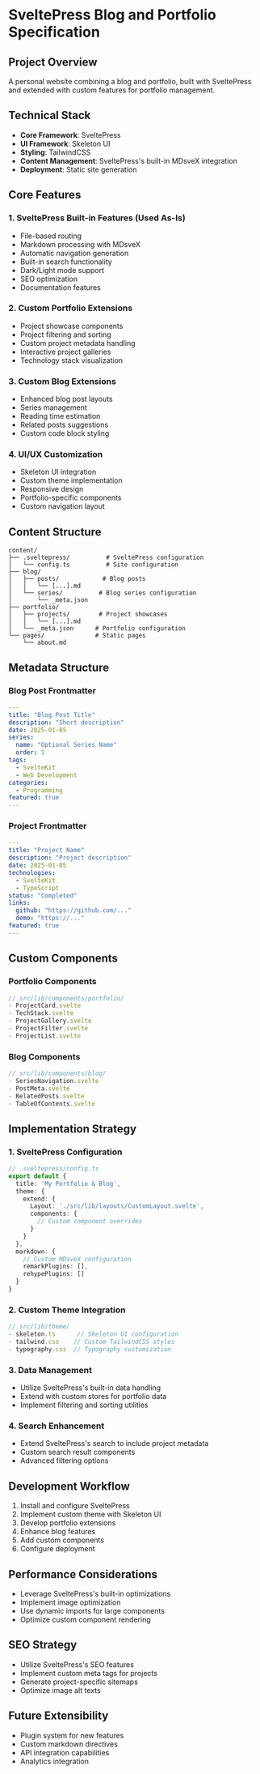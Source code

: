 # SveltePress Blog and Portfolio Specification

## Project Overview
A personal website combining a blog and portfolio, built with SveltePress and extended with custom features for portfolio management.

## Technical Stack
- **Core Framework**: SveltePress
- **UI Framework**: Skeleton UI
- **Styling**: TailwindCSS
- **Content Management**: SveltePress's built-in MDsveX integration
- **Deployment**: Static site generation

## Core Features

### 1. SveltePress Built-in Features (Used As-Is)
- File-based routing
- Markdown processing with MDsveX
- Automatic navigation generation
- Built-in search functionality
- Dark/Light mode support
- SEO optimization
- Documentation features

### 2. Custom Portfolio Extensions
- Project showcase components
- Project filtering and sorting
- Custom project metadata handling
- Interactive project galleries
- Technology stack visualization

### 3. Custom Blog Extensions
- Enhanced blog post layouts
- Series management
- Reading time estimation
- Related posts suggestions
- Custom code block styling

### 4. UI/UX Customization
- Skeleton UI integration
- Custom theme implementation
- Responsive design
- Portfolio-specific components
- Custom navigation layout

## Content Structure
```
content/
├── .sveltepress/          # SveltePress configuration
│   └── config.ts          # Site configuration
├── blog/
│   ├── posts/            # Blog posts
│   │   └── [...].md
│   └── series/          # Blog series configuration
│       └── _meta.json
├── portfolio/
│   ├── projects/        # Project showcases
│   │   └── [...].md
│   └── _meta.json      # Portfolio configuration
└── pages/              # Static pages
    └── about.md
```

## Metadata Structure

### Blog Post Frontmatter
```yaml
---
title: "Blog Post Title"
description: "Short description"
date: 2025-01-05
series:
  name: "Optional Series Name"
  order: 1
tags: 
  - SvelteKit
  - Web Development
categories:
  - Programming
featured: true
---
```

### Project Frontmatter
```yaml
---
title: "Project Name"
description: "Project description"
date: 2025-01-05
technologies:
  - SvelteKit
  - TypeScript
status: "Completed"
links:
  github: "https://github.com/..."
  demo: "https://..."
featured: true
---
```

## Custom Components

### Portfolio Components
```typescript
// src/lib/components/portfolio/
- ProjectCard.svelte
- TechStack.svelte
- ProjectGallery.svelte
- ProjectFilter.svelte
- ProjectList.svelte
```

### Blog Components
```typescript
// src/lib/components/blog/
- SeriesNavigation.svelte
- PostMeta.svelte
- RelatedPosts.svelte
- TableOfContents.svelte
```

## Implementation Strategy

### 1. SveltePress Configuration
```typescript
// .sveltepress/config.ts
export default {
  title: 'My Portfolio & Blog',
  theme: {
    extend: {
      Layout: './src/lib/layouts/CustomLayout.svelte',
      components: {
        // Custom component overrides
      }
    }
  },
  markdown: {
    // Custom MDsveX configuration
    remarkPlugins: [],
    rehypePlugins: []
  }
}
```

### 2. Custom Theme Integration
```typescript
// src/lib/theme/
- skeleton.ts      // Skeleton UI configuration
- tailwind.css    // Custom TailwindCSS styles
- typography.css  // Typography customization
```

### 3. Data Management
- Utilize SveltePress's built-in data handling
- Extend with custom stores for portfolio data
- Implement filtering and sorting utilities

### 4. Search Enhancement
- Extend SveltePress's search to include project metadata
- Custom search result components
- Advanced filtering options

## Development Workflow
1. Install and configure SveltePress
2. Implement custom theme with Skeleton UI
3. Develop portfolio extensions
4. Enhance blog features
5. Add custom components
6. Configure deployment

## Performance Considerations
- Leverage SveltePress's built-in optimizations
- Implement image optimization
- Use dynamic imports for large components
- Optimize custom component rendering

## SEO Strategy
- Utilize SveltePress's SEO features
- Implement custom meta tags for projects
- Generate project-specific sitemaps
- Optimize image alt texts

## Future Extensibility
- Plugin system for new features
- Custom markdown directives
- API integration capabilities
- Analytics integration
